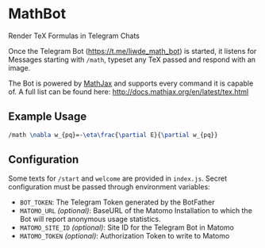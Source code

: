 # MathBot
Render TeX Formulas in Telegram Chats

Once the Telegram Bot (https://t.me/liwde_math_bot) is started, it listens for Messages starting with `/math`, typeset any TeX passed and respond with an image.

The Bot is powered by [MathJax](https://www.mathjax.org/) and supports every command it is capable of. A full list can be found here: http://docs.mathjax.org/en/latest/tex.html

## Example Usage

```latex
/math \nabla w_{pq}=-\eta\frac{\partial E}{\partial w_{pq}}
```

## Configuration

Some texts for `/start` and `welcome` are provided in `index.js`. Secret configuration must be passed through environment variables:

- `BOT_TOKEN`: The Telegram Token generated by the BotFather
- `MATOMO_URL` _(optional)_: BaseURL of the Matomo Installation to which the Bot will report anonymous usage statistics.
- `MATOMO_SITE_ID` _(optional)_: Site ID for the Telegram Bot in Matomo
- `MATOMO_TOKEN` _(optional)_: Authorization Token to write to Matomo

